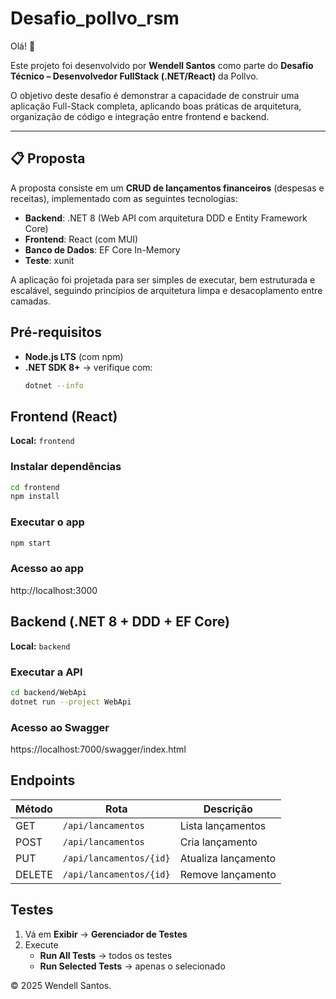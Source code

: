  
# Desafio_pollvo_rsm

Olá! 👋

Este projeto foi desenvolvido por **Wendell Santos** como parte do **Desafio Técnico – Desenvolvedor FullStack (.NET/React)** da Pollvo.

O objetivo deste desafio é demonstrar a capacidade de construir uma aplicação Full-Stack completa, aplicando boas práticas de arquitetura, organização de código e integração entre frontend e backend.

---

## 📋 Proposta

A proposta consiste em um **CRUD de lançamentos financeiros** (despesas e receitas), implementado com as seguintes tecnologias:

- **Backend**: .NET 8 (Web API com arquitetura DDD e Entity Framework Core)
- **Frontend**: React (com MUI)
- **Banco de Dados**: EF Core In-Memory
- **Teste**: xunit

A aplicação foi projetada para ser simples de executar, bem estruturada e escalável, seguindo princípios de arquitetura limpa e desacoplamento entre camadas.

## Pré-requisitos
- **Node.js LTS** (com npm)  
- **.NET SDK 8+** → verifique com:
  ```bash
  dotnet --info
  ```
  
## Frontend (React)
**Local:** `frontend`

### Instalar dependências
```bash
cd frontend
npm install
```

### Executar o app
```bash
npm start
```

### Acesso ao app
http://localhost:3000

## Backend (.NET 8 + DDD + EF Core)
**Local:** `backend`

### Executar a API
```bash
cd backend/WebApi
dotnet run --project WebApi
```

### Acesso ao Swagger 
https://localhost:7000/swagger/index.html

## Endpoints

| Método | Rota | Descrição |
|--------|------|-----------|
| GET | `/api/lancamentos` | Lista lançamentos |
| POST | `/api/lancamentos` | Cria lançamento |
| PUT | `/api/lancamentos/{id}` | Atualiza lançamento |
| DELETE | `/api/lancamentos/{id}` | Remove lançamento |

## Testes
1. Vá em **Exibir** → **Gerenciador de Testes**
2. Execute
   - **Run All Tests** → todos os testes
   - **Run Selected Tests** → apenas o selecionado

 
© 2025 Wendell Santos.